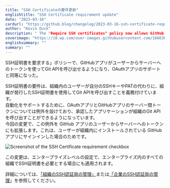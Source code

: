 ```yaml
---
title: "SSH Certificateの要件更新"
englishtitle: "SSH Certificate requirement update"
date: "2023-03-16"
cardurl: "https://github.blog/changelog/2023-03-16-ssh-certificate-requirement-update"
author: "Kevin Duck"
description: " The "Require SSH certificates" policy now allows GitHub apps to call Git APIs using a user-to-server token, bringing them up to parity with OAuth app support.  The SSH certificate requirement mandates that users in your organization call Git APIs using an SSH certificate issued by your organization, in place of their own SSH key or a PAT.  To support automation, it has an exception in place for OAuth apps and GitHub app server-to-server tokens, which allows applications you've approved to call Git APIs for your organization.  With this change, we are extending that exception to GitHub app user-to-server tokens, for when a user has signed into a GitHub app that's installed in your organization.  This change also applies when the enterprise-level setting requires SSH certificates across all organizations in the enterprise.  To learn more, see "Managing your organization's SSH certificate authorities" or "Managing SSH certificate authorities for your enterprise" .  "
coverimage: "https://i0.wp.com/user-images.githubusercontent.com/1666363/225112716-0e0c0c73-ce3b-4b49-a1fe-46fdb9395a39.png?ssl=1"
englishsummary: ""
summary: ""
---
```


<p>SSH証明書を要求する」ポリシーで、GitHubアプリがユーザーからサーバーへのトークンを使ってGit APIを呼び出せるようになり、OAuthアプリのサポートと同等になった。</p>
<p>SSH証明書の要件は、組織内のユーザーが自分のSSHキーやPATの代わりに、組織が発行したSSH証明書を使用してGit APIを呼び出すことを義務付けています。<br />
自動化をサポートするために、OAuthアプリとGitHubアプリのサーバー間トークンについては例外を設けており、承認したアプリケーションが組織のGit APIを呼び出すことができるようになっています。<br />
今回の変更で、この例外を GitHub アプリのユーザーからサーバーへのトークンにも拡張します。これは、ユーザーが組織内にインストールされている GitHub アプリにサインインした場合のためです。</p>
<p><img decoding="async" src="https://i0.wp.com/user-images.githubusercontent.com/1666363/225112716-0e0c0c73-ce3b-4b49-a1fe-46fdb9395a39.png?ssl=1" alt="Screenshot of the SSH Certificate requirement checkbox" data-recalc-dims="1"></p>
<p>この変更は、エンタープライズレベルの設定で、エンタープライズ内のすべての組織でSSH証明書を必要とする場合にも適用されます。</p>
<p>詳細については、<a href="https://docs.github.com/en/enterprise-cloud@latest/organizations/managing-git-access-to-your-organizations-repositories/managing-your-organizations-ssh-certificate-authorities#adding-an-ssh-certificate-authority">「組織のSSH認証局の管理」</a>または<a href="https://docs.github.com/en/enterprise-cloud@latest/admin/policies/enforcing-policies-for-your-enterprise/enforcing-policies-for-security-settings-in-your-enterprise#managing-ssh-certificate-authorities-for-your-enterprise">「企業のSSH認証局の管理</a>」を参照してください。</p>


